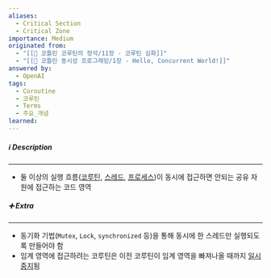 ```yaml
---
aliases:
  - Critical Section
  - Critical Zone
importance: Medium
originated from:
  - "[[📘 코틀린 코루틴의 정석/11장 - 코루틴 심화]]"
  - "[[📘 코틀린 동시성 프로그래밍/1장 - Hello, Concurrent World!]]"
answered by:
  - OpenAI
tags:
  - Coroutine
  - 코루틴
  - Terms
  - 주요_개념
learned:
---
```

##### ℹ️ Description
---
- 둘 이상의 실행 흐름([코루틴](코루틴.md), [스레드](스레드.md), [프로세스](프로세스.md))이 동시에 접근하면 안되는 공유 자원에 접근하는 코드 영역

##### ➕ Extra
---
- 동기화 기법(`Mutex`, `Lock`, `synchronized` 등)을 통해 동시에 한 스레드만 실행되도록 만들어야 함
- 임계 영역에 접근하려는 코루틴은 이전 코루틴이 임계 영역을 빠져나올 때까지 [일시 중지](일시%20중단.md)됨

